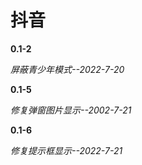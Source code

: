 # 抖音

**0.1-2**

*屏蔽青少年模式--2022-7-20*

**0.1-5**

*修复弹窗图片显示--2002-7-21*

**0.1-6**

*修复提示框显示--2022-7-21*




